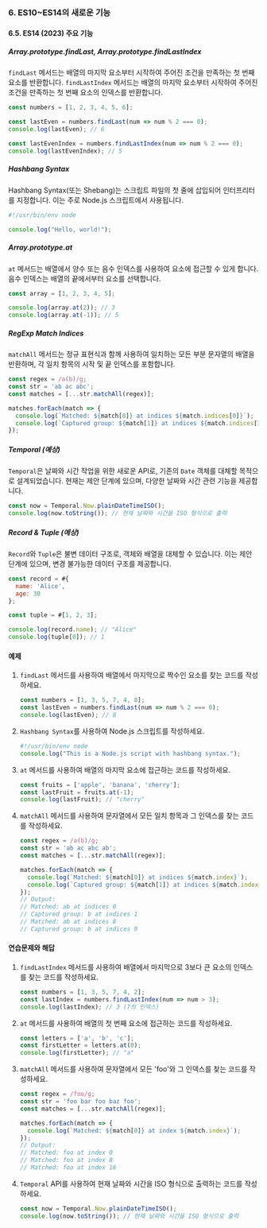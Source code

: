 ### 6. ES10~ES14의 새로운 기능

#### 6.5. ES14 (2023) 주요 기능

##### Array.prototype.findLast, Array.prototype.findLastIndex

`findLast` 메서드는 배열의 마지막 요소부터 시작하여 주어진 조건을 만족하는 첫 번째 요소를 반환합니다. `findLastIndex` 메서드는 배열의 마지막 요소부터 시작하여 주어진 조건을 만족하는 첫 번째 요소의 인덱스를 반환합니다.

```javascript
const numbers = [1, 2, 3, 4, 5, 6];

const lastEven = numbers.findLast(num => num % 2 === 0);
console.log(lastEven); // 6

const lastEvenIndex = numbers.findLastIndex(num => num % 2 === 0);
console.log(lastEvenIndex); // 5
```

##### Hashbang Syntax

Hashbang Syntax(또는 Shebang)는 스크립트 파일의 첫 줄에 삽입되어 인터프리터를 지정합니다. 이는 주로 Node.js 스크립트에서 사용됩니다.

```javascript
#!/usr/bin/env node

console.log("Hello, world!");
```

##### Array.prototype.at

`at` 메서드는 배열에서 양수 또는 음수 인덱스를 사용하여 요소에 접근할 수 있게 합니다. 음수 인덱스는 배열의 끝에서부터 요소를 선택합니다.

```javascript
const array = [1, 2, 3, 4, 5];

console.log(array.at(2)); // 3
console.log(array.at(-1)); // 5
```

##### RegExp Match Indices

`matchAll` 메서드는 정규 표현식과 함께 사용하여 일치하는 모든 부분 문자열의 배열을 반환하며, 각 일치 항목의 시작 및 끝 인덱스를 포함합니다.

```javascript
const regex = /a(b)/g;
const str = 'ab ac abc';
const matches = [...str.matchAll(regex)];

matches.forEach(match => {
  console.log(`Matched: ${match[0]} at indices ${match.indices[0]}`);
  console.log(`Captured group: ${match[1]} at indices ${match.indices[1]}`);
});
```

##### Temporal (예상)

`Temporal`은 날짜와 시간 작업을 위한 새로운 API로, 기존의 `Date` 객체를 대체할 목적으로 설계되었습니다. 현재는 제안 단계에 있으며, 다양한 날짜와 시간 관련 기능을 제공합니다.

```javascript
const now = Temporal.Now.plainDateTimeISO();
console.log(now.toString()); // 현재 날짜와 시간을 ISO 형식으로 출력
```

##### Record & Tuple (예상)

`Record`와 `Tuple`은 불변 데이터 구조로, 객체와 배열을 대체할 수 있습니다. 이는 제안 단계에 있으며, 변경 불가능한 데이터 구조를 제공합니다.

```javascript
const record = #{
  name: 'Alice',
  age: 30
};

const tuple = #[1, 2, 3];

console.log(record.name); // "Alice"
console.log(tuple[0]); // 1
```

#### 예제

1. `findLast` 메서드를 사용하여 배열에서 마지막으로 짝수인 요소를 찾는 코드를 작성하세요.
   ```javascript
   const numbers = [1, 3, 5, 7, 4, 8];
   const lastEven = numbers.findLast(num => num % 2 === 0);
   console.log(lastEven); // 8
   ```

2. `Hashbang Syntax`를 사용하여 Node.js 스크립트를 작성하세요.
   ```javascript
   #!/usr/bin/env node
   console.log("This is a Node.js script with hashbang syntax.");
   ```

3. `at` 메서드를 사용하여 배열의 마지막 요소에 접근하는 코드를 작성하세요.
   ```javascript
   const fruits = ['apple', 'banana', 'cherry'];
   const lastFruit = fruits.at(-1);
   console.log(lastFruit); // "cherry"
   ```

4. `matchAll` 메서드를 사용하여 문자열에서 모든 일치 항목과 그 인덱스를 찾는 코드를 작성하세요.
   ```javascript
   const regex = /a(b)/g;
   const str = 'ab ac abc ab';
   const matches = [...str.matchAll(regex)];

   matches.forEach(match => {
     console.log(`Matched: ${match[0]} at indices ${match.index}`);
     console.log(`Captured group: ${match[1]} at indices ${match.index + 1}`);
   });
   // Output:
   // Matched: ab at indices 0
   // Captured group: b at indices 1
   // Matched: ab at indices 8
   // Captured group: b at indices 9
   ```

#### 연습문제와 해답

1. `findLastIndex` 메서드를 사용하여 배열에서 마지막으로 3보다 큰 요소의 인덱스를 찾는 코드를 작성하세요.
   ```javascript
   const numbers = [1, 3, 5, 7, 4, 2];
   const lastIndex = numbers.findLastIndex(num => num > 3);
   console.log(lastIndex); // 3 (7의 인덱스)
   ```

2. `at` 메서드를 사용하여 배열의 첫 번째 요소에 접근하는 코드를 작성하세요.
   ```javascript
   const letters = ['a', 'b', 'c'];
   const firstLetter = letters.at(0);
   console.log(firstLetter); // "a"
   ```

3. `matchAll` 메서드를 사용하여 문자열에서 모든 'foo'와 그 인덱스를 찾는 코드를 작성하세요.
   ```javascript
   const regex = /foo/g;
   const str = 'foo bar foo baz foo';
   const matches = [...str.matchAll(regex)];

   matches.forEach(match => {
     console.log(`Matched: ${match[0]} at index ${match.index}`);
   });
   // Output:
   // Matched: foo at index 0
   // Matched: foo at index 8
   // Matched: foo at index 16
   ```

4. `Temporal` API를 사용하여 현재 날짜와 시간을 ISO 형식으로 출력하는 코드를 작성하세요.
   ```javascript
   const now = Temporal.Now.plainDateTimeISO();
   console.log(now.toString()); // 현재 날짜와 시간을 ISO 형식으로 출력
   ```
